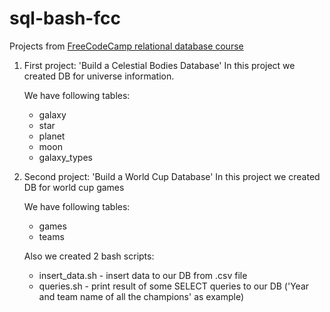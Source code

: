 # sql-bash-fcc

Projects from [FreeCodeCamp relational database course](https://www.freecodecamp.org/learn/relational-database/) 

1. First project: 'Build a Celestial Bodies Database'
   In this project we created DB for universe information.

   We have following tables:
   * galaxy
   * star
   * planet
   * moon
   * galaxy_types

3. Second project: 'Build a World Cup Database'
   In this project we created DB for world cup games

   We have following tables:
   * games
   * teams

   Also we created 2 bash scripts:
   * insert_data.sh - insert data to our DB from .csv file
   * queries.sh - print result of some SELECT queries to our DB ('Year and team name of all the champions' as example)
